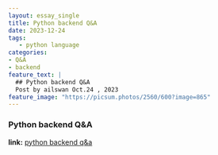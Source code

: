 ```yaml
---
layout: essay_single
title: Python backend Q&A
date: 2023-12-24
tags:
   - python language
categories:
- Q&A
- backend
feature_text: |
  ## Python backend Q&A
  Post by ailswan Oct.24 , 2023
feature_image: "https://picsum.photos/2560/600?image=865"
---
```


### Python backend Q&A

**link:**
[python backend q&a](https://www.educative.io/blog/python-interview-questions?utm_campaign=coding_interview_pattern&utm_source=google&utm_medium=ppc&utm_content=pmax&utm_term=&eid=5082902844932096&utm_term=&utm_campaign=%5BNew+-+Nov+23%5D+PMAX-Coding+Interview+Patterns&utm_source=adwords&utm_medium=ppc&hsa_acc=5451446008&hsa_cam=20757269941&hsa_grp=&hsa_ad=&hsa_src=x&hsa_tgt=&hsa_kw=&hsa_mt=&hsa_net=adwords&hsa_ver=3&gad_source=1&gclid=CjwKCAiAyp-sBhBSEiwAWWzTnl-rjkeXiaLfOQ67fv1PNXZkqkG8tNc2FArX6Oo5bFQC3e0fSnelNBoCDxAQAvD_BwE)
 
